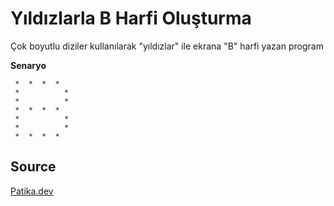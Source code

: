 # Yıldızlarla B Harfi Oluşturma

Çok boyutlu diziler kullanılarak "yıldızlar" ile ekrana "B" harfi yazan program

**Senaryo**

```
 *  *  *  * 
 *          * 
 *          * 
 *  *  *  * 
 *          * 
 *          * 
 *  *  *  * 

```

## Source

[Patika.dev](https://www.patika.dev/tr)